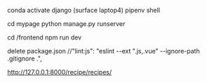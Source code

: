 conda activate django  (surface laptop4)
pipenv shell

cd mypage
python manage.py runserver

cd /frontend
npm run dev

delete package.json    //"lint:js": "eslint --ext \".js,.vue\" --ignore-path .gitignore .",


http://127.0.0.1:8000/recipe/recipes/